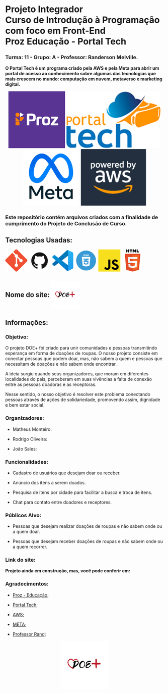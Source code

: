# Projeto Integrador <br> Curso de Introdução à Programação com foco em Front-End <br> Proz Educação - Portal Tech 

### Turma: 11 - Grupo: A - Professor: Randerson Melville.

**O Portal Tech é um programa criado pela AWS e pela Meta para abrir um portal de acesso ao conhecimento sobre algumas das tecnologias que mais crescem no mundo: computação em nuvem, metaverso e marketing digital.**

<div align="center">
  <img alt="proz" height="180" src="img-idealizadores/img-proz.png">
  <img alt="portalTech" height="180" src="img-idealizadores/img-portalTech.png">
  <img alt="meta" height="180" src="img-idealizadores/img-meta.png">
  <img alt="aws" height="180" src="img-idealizadores/img-aws.png">
</div>

### Este repositório contém arquivos criados com a finalidade de cumprimento do Projeto de Conclusão de Curso.

## Tecnologias Usadas:

<div>
  <img align="center" alt="git" height="70" src="img-tecnologias/img-git.png">
  <img align="center" alt="github" height="70" src="img-tecnologias/img-github.png">
  <img align="center" alt="vsCode" height="70" src="img-tecnologias/img-vsCode.png">
  <img align="center" alt="css" height="70" src="img-tecnologias/img-css.png">
  <img align="center" alt="javascript" height="70" src="img-tecnologias/img-javascript.png">
  <img align="center" alt="html" height="70" src="img-tecnologias/img-html.png">
</div>

## Nome do site: <img align="center" alt="logo" height="90" src="img/logo2.png">

## Informações: 

### Objetivo:

<p>O projeto DOE+ foi criado para unir comunidades e pessoas transmitindo esperança em forma de doações de roupas. O nosso projeto consiste em conectar pessoas que podem doar, mas, não sabem a quem e pessoas que necessitam de doações e não sabem onde encontrar.</p>
<p>A ideia surgiu quando seus organizadores, que moram em diferentes localidades do país, perceberam em suas vivências a falta de conexão entre as pessoas doadoras e as receptoras. </p>
<p>Nesse sentido, o nosso objetivo é resolver este problema conectando pessoas através de ações de solidariedade, promovendo assim, dignidade e bem estar social.</p>

### Organizadores:

* Matheus Monteiro:
  
* Rodrigo Oliveira:
  
* João Sales:

### Funcionalidades:

 * Cadastro de usuários que desejam doar ou receber.
 
 * Anúncio dos itens a serem doados.
 
 * Pesquisa de itens por cidade para facilitar a busca e troca de itens.
 
 * Chat para contato entre doadores e receptores.

### Públicos Alvo: 

* Pessoas que desejam realizar doações de roupas e não sabem onde ou a quem doar.

* Pessoas que desejam receber doações de roupas e não sabem onde ou a quem recorrer.

### Link do site: 
**Projeto ainda em construção, mas, você pode conferir em:**

### Agradecimentos:
* [Proz - Educação](https://prozeducacao.com.br/);

* [Portal Tech](https://www.portaltechs.com/);
  
* [AWS](https://aws.amazon.com/pt/?nc2=h_lg);

* [META](https://about.meta.com/br/);

* [Professor Rand](https://github.com/RandMelville);

<div align="center">
    <img alt="logo" width = "30%" src="img/logo2.png">
</div>
